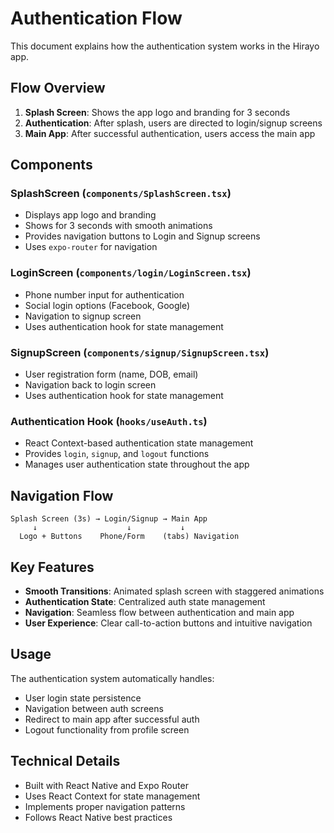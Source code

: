 # Authentication Flow

This document explains how the authentication system works in the Hirayo app.

## Flow Overview

1. **Splash Screen**: Shows the app logo and branding for 3 seconds
2. **Authentication**: After splash, users are directed to login/signup screens
3. **Main App**: After successful authentication, users access the main app

## Components

### SplashScreen (`components/SplashScreen.tsx`)
- Displays app logo and branding
- Shows for 3 seconds with smooth animations
- Provides navigation buttons to Login and Signup screens
- Uses `expo-router` for navigation

### LoginScreen (`components/login/LoginScreen.tsx`)
- Phone number input for authentication
- Social login options (Facebook, Google)
- Navigation to signup screen
- Uses authentication hook for state management

### SignupScreen (`components/signup/SignupScreen.tsx`)
- User registration form (name, DOB, email)
- Navigation back to login screen
- Uses authentication hook for state management

### Authentication Hook (`hooks/useAuth.ts`)
- React Context-based authentication state management
- Provides `login`, `signup`, and `logout` functions
- Manages user authentication state throughout the app

## Navigation Flow

```
Splash Screen (3s) → Login/Signup → Main App
     ↓                    ↓           ↓
  Logo + Buttons    Phone/Form    (tabs) Navigation
```

## Key Features

- **Smooth Transitions**: Animated splash screen with staggered animations
- **Authentication State**: Centralized auth state management
- **Navigation**: Seamless flow between authentication and main app
- **User Experience**: Clear call-to-action buttons and intuitive navigation

## Usage

The authentication system automatically handles:
- User login state persistence
- Navigation between auth screens
- Redirect to main app after successful auth
- Logout functionality from profile screen

## Technical Details

- Built with React Native and Expo Router
- Uses React Context for state management
- Implements proper navigation patterns
- Follows React Native best practices
